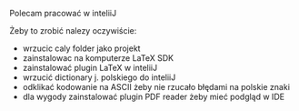 Polecam pracować w inteliiJ

Żeby to zrobić nalezy oczywiście:

- wrzucic caly folder jako projekt
- zainstalowac na komputerze LaTeX SDK
- zainstalować plugin LaTeX w inteliiJ
- wrzucić dictionary j. polskiego do inteliiJ
- odklikać kodowanie na ASCII żeby nie rzucało błędami na polskie znaki
- dla wygody zainstalować plugin PDF reader żeby mieć podgląd w IDE
